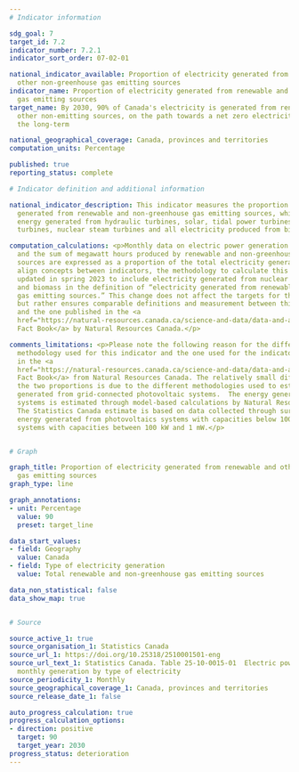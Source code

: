 ```yaml
---
# Indicator information

sdg_goal: 7
target_id: 7.2
indicator_number: 7.2.1
indicator_sort_order: 07-02-01

national_indicator_available: Proportion of electricity generated from renewable and
  other non-greenhouse gas emitting sources
indicator_name: Proportion of electricity generated from renewable and other non-greenhouse
  gas emitting sources
target_name: By 2030, 90% of Canada's electricity is generated from renewable and
  other non-emitting sources, on the path towards a net zero electricity system in
  the long-term

national_geographical_coverage: Canada, provinces and territories
computation_units: Percentage

published: true
reporting_status: complete

# Indicator definition and additional information

national_indicator_description: This indicator measures the proportion of electricity
  generated from renewable and non-greenhouse gas emitting sources, which includes
  energy generated from hydraulic turbines, solar, tidal power turbines, wind power
  turbines, nuclear steam turbines and all electricity produced from biomass.

computation_calculations: <p>Monthly data on electric power generation are annualized
  and the sum of megawatt hours produced by renewable and non-greenhouse gas emitting
  sources are expressed as a proportion of the total electricity generated.</p><p>To
  align concepts between indicators, the methodology to calculate this indicator was
  updated in spring 2023 to include electricity generated from nuclear steam turbine
  and biomass in the definition of “electricity generated from renewable and non-greenhouse
  gas emitting sources.” This change does not affect the targets for the indicator
  but rather ensures comparable definitions and measurement between this indicator
  and the one published in the <a 
  href="https://natural-resources.canada.ca/science-and-data/data-and-analysis/energy-data-and-analysis/energy-facts/clean-power-and-low-carbon-fuels/23932">Energy
  Fact Book</a> by Natural Resources Canada.</p>

comments_limitations: <p>Please note the following reason for the difference in the
  methodology used for this indicator and the one used for the indicator presented
  in the <a 
  href="https://natural-resources.canada.ca/science-and-data/data-and-analysis/energy-data-and-analysis/energy-facts/clean-power-and-low-carbon-fuels/23932">Energy
  Fact Book</a> from Natural Resources Canada. The relatively small difference between
  the two proportions is due to the different methodologies used to estimate the energy
  generated from grid-connected photovoltaic systems.  The energy generated from these
  systems is estimated through model-based calculations by Natural Resources Canada.
  The Statistics Canada estimate is based on data collected through surveys and excludes
  energy generated from photovoltaics systems with capacities below 100 kW and some
  systems with capacities between 100 kW and 1 mW.</p>


# Graph

graph_title: Proportion of electricity generated from renewable and other non-greenhouse
  gas emitting sources
graph_type: line

graph_annotations:
- unit: Percentage
  value: 90
  preset: target_line

data_start_values:
- field: Geography
  value: Canada
- field: Type of electricity generation
  value: Total renewable and non-greenhouse gas emitting sources

data_non_statistical: false
data_show_map: true


# Source

source_active_1: true
source_organisation_1: Statistics Canada
source_url_1: https://doi.org/10.25318/2510001501-eng
source_url_text_1: Statistics Canada. Table 25-10-0015-01  Electric power generation,
  monthly generation by type of electricity
source_periodicity_1: Monthly
source_geographical_coverage_1: Canada, provinces and territories
source_release_date_1: false

auto_progress_calculation: true
progress_calculation_options:
- direction: positive
  target: 90
  target_year: 2030
progress_status: deterioration
---
```

